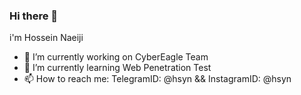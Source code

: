 ### Hi there 👋
i'm Hossein Naeiji 
- 🔭 I’m currently working on CyberEagle Team
- 🌱 I’m currently learning Web Penetration Test
- 📫 How to reach me: 
                    TelegramID: @hsyn && InstagramID: @hsyn



<!--
**Hossein-Naeiji/Hossein-Naeiji** is a ✨ _special_ ✨ repository because its `README.md` (this file) appears on your GitHub profile.

Here are some ideas to get you started:

- 🔭 I’m currently working on ...
- 🌱 I’m currently learning ...
- 👯 I’m looking to collaborate on ...
- 🤔 I’m looking for help with ...
- 💬 Ask me about ...
- 📫 How to reach me: ...
- 😄 Pronouns: ...
- ⚡ Fun fact: ...
-->
